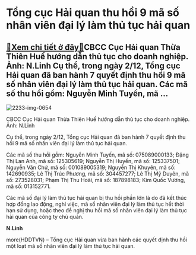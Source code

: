 Tổng cục Hải quan thu hồi 9 mã số nhân viên đại lý làm thủ tục hải quan
=======================================================================

[:gift:Xem chi tiết ở đây:gift:](https://hddtvn.com/tong-cuc-hai-quan-thu-hoi-9-ma-so-nhan-vien-dai-ly-lam-thu-tuc-hai-quan-2/)CBCC Cục Hải quan Thừa Thiên Huế hướng dẫn thủ tục cho doanh nghiệp. Ảnh: N.Linh Cụ thể, trong ngày 2/12, Tổng cục Hải quan đã ban hành 7 quyết định thu hồi 9 mã số nhân viên đại lý làm thủ tục hải quan. Các mã số thu hồi gồm: Nguyễn Minh Tuyến, mã …
----------------------------------------------------------------------------------------------------------------------------------------------------------------------------------------------------------------------------------------------------------





![2233-img-0654](https://hddtvn.com/wp-content/uploads/2021/01/2233_IMG_0654.jpg "Hoạt động nghiệp vụ tại Chi cục Hải quan Thủy An (Cục Hải quan Thừa Thiên Huế). Ảnh: N.Linh")


CBCC Cục Hải quan Thừa Thiên Huế hướng dẫn thủ tục cho doanh nghiệp. Ảnh: N.Linh



Cụ thể, trong ngày 2/12, Tổng cục Hải quan đã ban hành 7 quyết định thu hồi 9 mã số nhân viên đại lý làm thủ tục hải quan.


Các mã số thu hồi gồm: Nguyễn Minh Tuyến, mã số: 075089000133; Đặng Thị Lan Anh, mã số: 125305619; Nguyễn Thị Huyền, mã số: 125337501; Nguyễn Văn Chứ, mã số: 001089005319; Nguyễn Thị Khuyên, mã số: 142690935; Lê Thị Trúc Phương, mã số: 304457277; Lê Thị Mỹ Duyên, mã số: 273528031; Phạm Thị Thu Hoài, mã số: 187898183; Kim Quốc Vương, mã số: 013152771.


Các mã số đại lý làm thủ tục hải quan bị thu hồi phần lớn là do đã kết thúc hợp đồng lao động, nghỉ việc, mã số nhân viên đại lý làm thủ tục hết thời hạn sử dụng, hoặc theo đề nghị thu hồi mã số nhân viên đại lý làm thủ tục hải quan của công ty chủ quản.




**N.Linh**



more(HDDTVN) – Tổng cục Hải quan vừa ban hành các quyết định thu hồi một loạt mã số nhân viên đại lý làm thủ tục hải quan.

